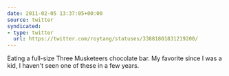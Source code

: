 ```yaml
---
date: 2011-02-05 13:37:05+00:00
source: twitter
syndicated:
- type: twitter
  url: https://twitter.com/roytang/statuses/33881801831219200/
---
```


Eating a full-size Three Musketeers chocolate bar. My favorite since I was a kid, I haven't seen one of these in a few years.
